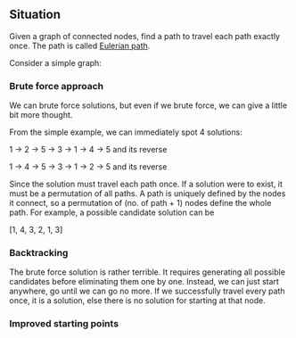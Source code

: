 ## Situation
Given a graph of connected nodes, find a path to travel each path exactly once.
The path is called [Eulerian path](https://en.wikipedia.org/wiki/Eulerian_path).

Consider a simple graph:




### Brute force approach
We can brute force solutions, but even if we brute force, we can give a little bit more thought.

From the simple example, we can immediately spot 4 solutions:

1 -> 2 -> 5 -> 3 -> 1 -> 4 -> 5     and its reverse

1 -> 4 -> 5 -> 3 -> 1 -> 2 -> 5     and its reverse

Since the solution must travel each path once. If a solution were to exist, it must be a permutation of all paths.
A path is uniquely defined by the nodes it connect, so a permutation of (no. of path + 1) nodes define the whole path.
For example, a possible candidate solution can be

[1, 4, 3, 2, 1, 3]



### Backtracking
The brute force solution is rather terrible. It requires generating all possible candidates before eliminating them one by one. Instead, we can just start anywhere, go until we can go no more. If we successfully travel every path once, it is a solution, else there is no solution for starting at that node.


### Improved starting points
